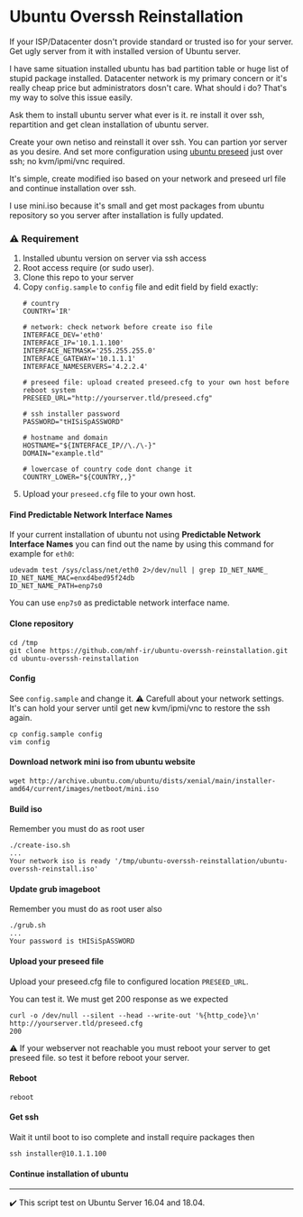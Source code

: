 # Ubuntu Overssh Reinstallation

If your ISP/Datacenter dosn't provide standard or trusted iso for your server. Get ugly server from it with installed version of Ubuntu server.

I have same situation installed ubuntu has bad partition table or huge list of stupid package installed. Datacenter network is my primary concern or it's really cheap price but administrators dosn't care. What should i do? That's my way to solve this issue easily.

Ask them to install ubuntu server what ever is it. re install it over ssh, repartition and get clean installation of ubuntu server.

Create your own netiso and reinstall it over ssh. You can partion yor server as you desire. And set more configuration using [ubuntu preseed](https://help.ubuntu.com/lts/installation-guide/armhf/apbs02.html) just over ssh; no kvm/ipmi/vnc required.

It's simple, create modified iso based on your network and preseed url file and continue installation over ssh.

I use mini.iso because it's small and get most packages from ubuntu repository so you server after installation is fully updated.

### :warning: Requirement

1. Installed ubuntu version on server via ssh access
2. Root access require (or sudo user).
3. Clone this repo to your server
4. Copy `config.sample` to `config` file and edit field by field exactly:
    ```
    # country
    COUNTRY='IR'

    # network: check network before create iso file
    INTERFACE_DEV='eth0'
    INTERFACE_IP='10.1.1.100'
    INTERFACE_NETMASK='255.255.255.0'
    INTERFACE_GATEWAY='10.1.1.1'
    INTERFACE_NAMESERVERS='4.2.2.4'

    # preseed file: upload created preseed.cfg to your own host before reboot system
    PRESEED_URL="http://yourserver.tld/preseed.cfg"

    # ssh installer password
    PASSWORD="tHISiSpASSWORD"

    # hostname and domain
    HOSTNAME="${INTERFACE_IP//\./\-}"
    DOMAIN="example.tld"

    # lowercase of country code dont change it
    COUNTRY_LOWER="${COUNTRY,,}"
    ```
5. Upload your `preseed.cfg` file to your own host.

#### Find Predictable Network Interface Names

If your current installation of ubuntu not using **Predictable Network Interface Names** you can find out the name by using this command for example for `eth0`:

```
udevadm test /sys/class/net/eth0 2>/dev/null | grep ID_NET_NAME_
ID_NET_NAME_MAC=enxd4bed95f24db
ID_NET_NAME_PATH=enp7s0
```
You can use `enp7s0` as predictable network interface name.

#### Clone repository
```
cd /tmp
git clone https://github.com/mhf-ir/ubuntu-overssh-reinstallation.git
cd ubuntu-overssh-reinstallation
```
#### Config
See `config.sample` and change it.
:warning: Carefull about your network settings. It's can hold your server until get new kvm/ipmi/vnc to restore the ssh again.
```
cp config.sample config
vim config
```
#### Download network mini iso from ubuntu website
```
wget http://archive.ubuntu.com/ubuntu/dists/xenial/main/installer-amd64/current/images/netboot/mini.iso
```
#### Build iso
Remember you must do as root user
```
./create-iso.sh
...
Your network iso is ready '/tmp/ubuntu-overssh-reinstallation/ubuntu-overssh-reinstall.iso'
```
#### Update grub imageboot
Remember you must do as root user also
```
./grub.sh
...
Your password is tHISiSpASSWORD
```
#### Upload your preseed file
Upload your preseed.cfg file to configured location `PRESEED_URL`.

You can test it. We must get 200 response as we expected
```
curl -o /dev/null --silent --head --write-out '%{http_code}\n' http://yourserver.tld/preseed.cfg
200
```
:warning: If your webserver not reachable you must reboot your server to get preseed file. so test it before reboot your server.

#### Reboot
```
reboot
```
#### Get ssh
Wait it until boot to iso complete and install require packages then
```
ssh installer@10.1.1.100
```
#### Continue installation of ubuntu
---
:heavy_check_mark: This script test on Ubuntu Server 16.04 and 18.04.
